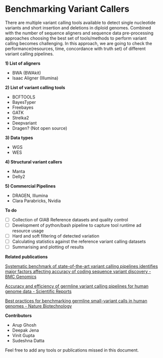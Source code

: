# Benchmarking Variant Callers

There are multiple variant calling tools available to detect single nucleotide variants and short insertion and deletions in diploid genomes. Combined with the number of sequence aligners and sequence data pre-processing approaches choosing the best set of tools/methods to perform variant calling becomes challenging. In this approach, we are going to check the performance(resources, time, concordance with truth set) of different variant calling pipelines.

**1) List of aligners**

- BWA (BWAkit)
- Isaac Aligner (Illumina)

**2) List of variant calling tools**

- BCFTOOLS
- BayesTyper
- Freebayes
- GATK
- Strelka2
- Deepvariant
- Dragen? (Not open source)

**3) Data types**

- WGS
- WES

**4) Structural variant callers**

- Manta
- Delly2

**5) Commercial Pipelines**

- DRAGEN, Illumina
- Clara Parabricks, Nvidia
    

**To do**

- [ ]  Collection of GIAB Reference datasets and quality control
- [ ]  Development of python/bash pipeline to capture tool runtime ad resource usage
- [ ]  Hard and soft filtering of detected variation
- [ ]  Calculating statistics against the reference variant calling datasets
- [ ]  Summarising and plotting of results

**Related publications**

[Systematic benchmark of state-of-the-art variant calling pipelines identifies major factors affecting accuracy of coding sequence variant discovery - BMC Genomics](https://bmcgenomics.biomedcentral.com/articles/10.1186/s12864-022-08365-3)

[Accuracy and efficiency of germline variant calling pipelines for human genome data - Scientific Reports](https://www.nature.com/articles/s41598-020-77218-4)

[Best practices for benchmarking germline small-variant calls in human genomes - Nature Biotechnology](https://www.nature.com/articles/s41587-019-0054-x)

**Contributors**

- Arup Ghosh
- Deepak Jena
- Vinit Gupta
- Sudeshna Datta

Feel free to add any tools or publications missed in this document.
